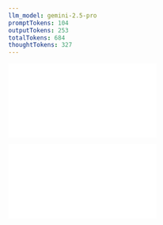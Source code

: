 ```yaml
---
llm_model: gemini-2.5-pro
promptTokens: 104
outputTokens: 253
totalTokens: 684
thoughtTokens: 327
---
```


![@](steps/prompt.f2c7ea6f.md)

![@](steps/response.eb3c591f.md)